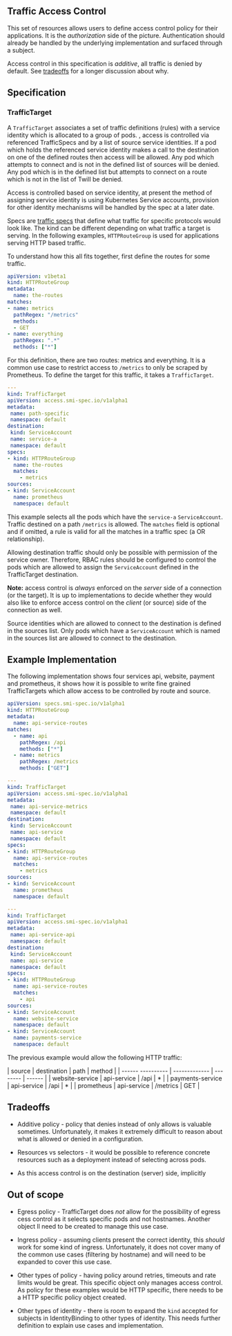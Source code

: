 ## Traffic Access Control

This set of resources allows users to define access control policy for their
applications. It is the *authorization* side of the picture. Authentication
should already be handled by the underlying implementation and surfaced through
a subject.

Access control in this specification is *additive*, all traffic is denied by
default. See [tradeoffs](#tradeoffs) for a longer discussion about why.

## Specification

### TrafficTarget

A `TrafficTarget` associates a set of traffic definitions (rules) with a service identity which is allocated to a group of pods.
, access is controlled via referenced TrafficSpecs and by a list of source service identities.
If a pod which holds the referenced service identity makes a call to the destination on one of the defined routes then access
will be allowed. 
Any pod which attempts to connect and is not in the defined list of sources will be denied.
Any pod which is in the defined list but attempts to connect on a route which is not in the list of Twill be denied.

Access is controlled based on service identity, at present the method of assigning service identity is using Kubernetes Service accounts,
provision for other identity mechanisms will be handled by the spec at a later date.

Specs are [traffic specs](traffic-specs.md) that define what traffic for
specific protocols would look like. The kind can be different depending on what
traffic a target is serving. In the following examples, `HTTPRouteGroup` is used for
applications serving HTTP based traffic.

To understand how this all fits together, first define the routes for some
traffic.

```yaml
apiVersion: v1beta1
kind: HTTPRouteGroup
metadata:
  name: the-routes
matches:
- name: metrics
  pathRegex: "/metrics"
  methods:
  - GET
- name: everything
  pathRegex: ".*"
  methods: ["*"]
```

For this definition, there are two routes: metrics and everything. It is a
common use case to restrict access to `/metrics` to only be scraped by
Prometheus. To define the target for this traffic, it takes a `TrafficTarget`.

```yaml
---
kind: TrafficTarget
apiVersion: access.smi-spec.io/v1alpha1
metadata:
 name: path-specific
 namespace: default
destination:
 kind: ServiceAccount
 name: service-a
 namespace: default
specs:
- kind: HTTPRouteGroup
  name: the-routes
  matches:
    - metrics
sources:
- kind: ServiceAccount
  name: prometheus
  namespace: default
```

This example selects all the pods which have the `service-a` `ServiceAccount`. Traffic
destined on a path `/metrics` is allowed. The `matches` field
is optional and if omitted, a rule is valid for all the matches in a traffic
spec (a OR relationship).

Allowing destination traffic should only be possible with permission of the 
service owner. Therefore, RBAC rules should be configured to control the pods
which are allowed to assign the `ServiceAccount` defined in the TrafficTarget destination.

**Note:** access control is *always* enforced on the *server* side of a connection
(or the target). It is up to implementations to decide whether they would also
like to enforce access control on the *client* (or source) side of the
connection as well.

Source identities which are allowed to connect to the destination is defined in the sources list.
Only pods which have a `ServiceAccount` which is named in the sources list are allowed to connect
to the destination.

## Example Implementation

The following implementation shows four services api, website, payment and prometheus, it shows how it is possible
to write fine grained TrafficTargets which allow access to be controlled by route and source.

```yaml
apiVersion: specs.smi-spec.io/v1alpha1
kind: HTTPRouteGroup
metadata:
  name: api-service-routes
matches:
  - name: api
    pathRegex: /api
    methods: ["*"]
  - name: metrics
    pathRegex: /metrics
    methods: ["GET"]

---
kind: TrafficTarget
apiVersion: access.smi-spec.io/v1alpha1
metadata:
 name: api-service-metrics
 namespace: default
destination:
 kind: ServiceAccount
 name: api-service
 namespace: default
specs:
- kind: HTTPRouteGroup
  name: api-service-routes
  matches:
    - metrics
sources:
- kind: ServiceAccount
  name: prometheus
  namespace: default

---
kind: TrafficTarget
apiVersion: access.smi-spec.io/v1alpha1
metadata:
 name: api-service-api
 namespace: default
destination:
 kind: ServiceAccount
 name: api-service
 namespace: default
specs:
- kind: HTTPRouteGroup
  name: api-service-routes
  matches:
    - api
sources:
- kind: ServiceAccount
  name: website-service
  namespace: default
- kind: ServiceAccount
  name: payments-service
  namespace: default
```

The previous example would allow the following HTTP traffic:

| source            | destination   | path     | method |
| ------ ---------- | ------------- | -------- | ------ |
| website-service   | api-service   | /api     | *      |
| payments-service  | api-service   | /api     | *      |
| prometheus        | api-service   | /metrics | GET    |

## Tradeoffs

* Additive policy - policy that denies instead of only allows is valuable
  sometimes. Unfortunately, it makes it extremely difficult to reason about what
  is allowed or denied in a configuration.

* Resources vs selectors - it would be possible to reference concrete resources
  such as a deployment instead of selecting across pods.

* As this access control is on the destination (server) side, implicitly

## Out of scope

* Egress policy - TrafficTarget does *not* allow for the possibility of egress
  cess control as it selects specific pods and not hostnames. Another object
  ll need to be created to manage this use case.

* Ingress policy - assuming clients present the correct identity, this *should*
  work for some kind of ingress. Unfortunately, it does not cover many of the
  common use cases (filtering by hostname) and will need to be expanded to cover
  this use case.

* Other types of policy - having policy around retries, timeouts and rate limits
  would be great. This specific object only manages access control. As policy
  for these examples would be HTTP specific, there needs to be a HTTP specific
  policy object created.

* Other types of identity - there is room to expand the `kind` accepted for
  subjects in IdentityBinding to other types of identity. This needs further
  definition to explain use cases and implementation.